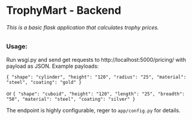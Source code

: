 # TrophyMart - Backend

###### This is a basic flask application that calculates trophy prices.

### Usage:

Run wsgi.py and send get requests to http://localhost:5000/pricing/ with payload as JSON. Example payloads:

`{
	"shape": "cylinder",
	"height": "120",
	"radius": "25",
	"material": "steel",
	"coating": "gold"
}`

or
`
{
	"shape": "cuboid",
	"height": "120",
	"length": "25",
	"breadth": "50",
	"material": "steel",
	"coating": "silver"
}
`

The endpoint is highly configurable, reger to `app/config.py` for details.